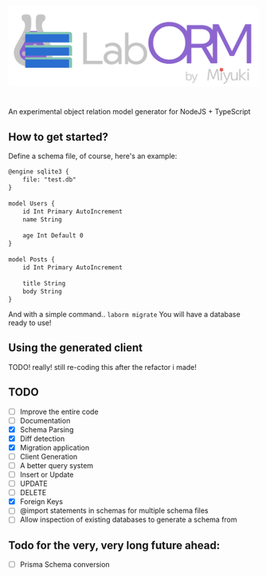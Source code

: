 ![LabORM's logo](./laborm-logo.png)

#

An experimental object relation model generator for NodeJS + TypeScript

## How to get started?

Define a schema file, of course, here's an example:

```
@engine sqlite3 {
    file: "test.db"
}

model Users {
    id Int Primary AutoIncrement
    name String

    age Int Default 0
}

model Posts {
    id Int Primary AutoIncrement

    title String
    body String
}
```

And with a simple command.. `laborm migrate` You will have a database ready to use!

## Using the generated client

TODO! really! still re-coding this after the refactor i made!

## TODO

- [ ] Improve the entire code
- [ ] Documentation
- [x] Schema Parsing
- [x] Diff detection
- [x] Migration application
- [ ] Client Generation
- [ ] A better query system
- [ ] Insert or Update
- [ ] UPDATE
- [ ] DELETE
- [x] Foreign Keys
- [ ] @import statements in schemas for multiple schema files
- [ ] Allow inspection of existing databases to generate a schema from

## Todo for the very, very long future ahead:

- [ ] Prisma Schema conversion
